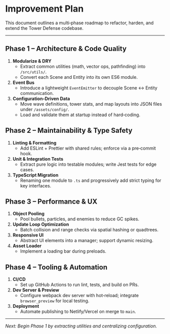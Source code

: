 # Improvement Plan

This document outlines a multi‑phase roadmap to refactor, harden, and extend the Tower Defense codebase.

---

## Phase 1 – Architecture & Code Quality
1. **Modularize & DRY**
   - Extract common utilities (math, vector ops, pathfinding) into `/src/utils/`.
   - Convert each Scene and Entity into its own ES6 module.
2. **Event Bus**
   - Introduce a lightweight `EventEmitter` to decouple Scene ↔ Entity communication.
3. **Configuration‑Driven Data**
   - Move wave definitions, tower stats, and map layouts into JSON files under `/assets/config/`.
   - Load and validate them at startup instead of hard‑coding.

## Phase 2 – Maintainability & Type Safety
1. **Linting & Formatting**
   - Add ESLint + Prettier with shared rules; enforce via a pre‑commit hook.
2. **Unit & Integration Tests**
   - Extract pure logic into testable modules; write Jest tests for edge cases.
3. **TypeScript Migration**
   - Renaming one module to `.ts` and progressively add strict typing for key interfaces.

## Phase 3 – Performance & UX
1. **Object Pooling**
   - Pool bullets, particles, and enemies to reduce GC spikes.
2. **Update Loop Optimization**
   - Batch collision and range checks via spatial hashing or quadtrees.
3. **Responsive UI**
   - Abstract UI elements into a manager; support dynamic resizing.
4. **Asset Loader**
   - Implement a loading bar during preloads.

## Phase 4 – Tooling & Automation
1. **CI/CD**
   - Set up GitHub Actions to run lint, tests, and build on PRs.
2. **Dev Server & Preview**
   - Configure webpack dev server with hot‑reload; integrate `browser_preview` for local testing.
3. **Deployment**
   - Automate publishing to Netlify/Vercel on merge to `main`.

---

*Next: Begin Phase 1 by extracting utilities and centralizing configuration.*

